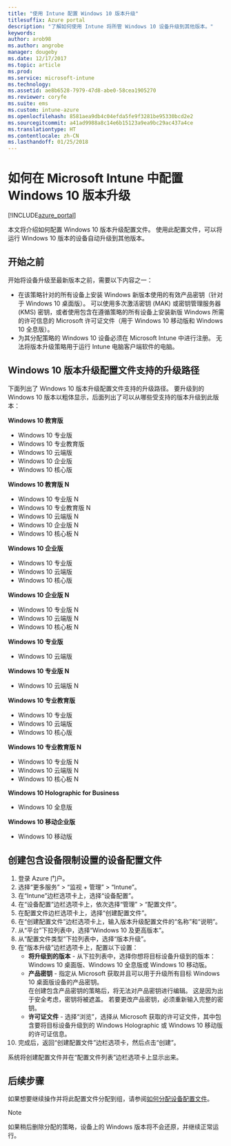 ```yaml
---
title: "使用 Intune 配置 Windows 10 版本升级"
titlesuffix: Azure portal
description: "了解如何使用 Intune 将所管 Windows 10 设备升级到其他版本。"
keywords: 
author: arob98
ms.author: angrobe
manager: dougeby
ms.date: 12/17/2017
ms.topic: article
ms.prod: 
ms.service: microsoft-intune
ms.technology: 
ms.assetid: ae8b6528-7979-47d8-abe0-58cea1905270
ms.reviewer: coryfe
ms.suite: ems
ms.custom: intune-azure
ms.openlocfilehash: 8581aea9db4c04efda5fe9f3281be95330bcd2e2
ms.sourcegitcommit: a41ad9988a8c14e6b15123a9ea9bc29ac437a4ce
ms.translationtype: HT
ms.contentlocale: zh-CN
ms.lasthandoff: 01/25/2018
---
```

# <a name="how-to-configure-windows-10-edition-upgrades-in-microsoft-intune"></a>如何在 Microsoft Intune 中配置 Windows 10 版本升级
[!INCLUDE[azure_portal](./includes/azure_portal.md)]

本文将介绍如何配置 Windows 10 版本升级配置文件。 使用此配置文件，可以将运行 Windows 10 版本的设备自动升级到其他版本。 

## <a name="before-you-start"></a>开始之前
开始将设备升级至最新版本之前，需要以下内容之一：

- 在该策略针对的所有设备上安装 Windows 新版本使用的有效产品密钥（针对于 Windows 10 桌面版）。 可以使用多次激活密钥 (MAK) 或密钥管理服务器 (KMS) 密钥，或者使用包含在遵循策略的所有设备上安装新版 Windows 所需的许可信息的 Microsoft 许可证文件（用于 Windows 10 移动版和 Windows 10 全息版）。
- 为其分配策略的 Windows 10 设备必须在 Microsoft Intune 中进行注册。 无法将版本升级策略用于运行 Intune 电脑客户端软件的电脑。

## <a name="supported-upgrade-paths-for-the-windows-10-edition-upgrade-profile"></a>Windows 10 版本升级配置文件支持的升级路径
下面列出了 Windows 10 版本升级配置文件支持的升级路径。 要升级到的 Windows 10 版本以粗体显示，后面列出了可以从哪些受支持的版本升级到此版本：

**Windows 10 教育版**
- Windows 10 专业版
- Windows 10 专业教育版
- Windows 10 云端版
- Windows 10 企业版
- Windows 10 核心版
    
**Windows 10 教育版 N**    
- Windows 10 专业版 N
- Windows 10 专业教育版 N
- Windows 10 云端版 N
- Windows 10 企业版 N
- Windows 10 核心板 N
    
**Windows 10 企业版**
- Windows 10 专业版
- Windows 10 云端版
- Windows 10 核心版
    
**Windows 10 企业版 N**
- Windows 10 专业版 N
- Windows 10 云端版 N
- Windows 10 核心板 N
    
**Windows 10 专业版**
- Windows 10 云端版
    
**Windows 10 专业版 N**
- Windows 10 云端版 N
    
**Windows 10 专业教育版**
- Windows 10 专业版
- Windows 10 云端版
- Windows 10 核心版
    
**Windows 10 专业教育版 N**
- Windows 10 专业版 N
- Windows 10 云端版 N
- Windows 10 核心板 N

**Windows 10 Holographic for Business**
- Windows 10 全息版

**Windows 10 移动企业版**
- Windows 10 移动版

<!--The following table provides information about the supported upgrade paths for Windows 10 editions in this policy:

![supported](./media/check_grn.png)  (X) = not supported    
![unsupported](./media/x_blk.png)    (green checkmark) = supported    

|Upgrade from edition\Upgrade to edition|Education|Education N|Pro Education|Pro Education N|Enterprise|Enterprise N|Professional|Professional N|Mobile Enterprise|Holographic for Business|
|--------|--------|--------|--------|--------|--------|--------|--------|--------|--------|--------|--------|
|Pro|![supported](./media/check_grn.png)|![unsupported](./media/x_blk.png)|![supported](./media/check_grn.png)|![unsupported](./media/x_blk.png)|![supported](./media/check_grn.png)|![unsupported](./media/x_blk.png)|![unsupported](./media/x_blk.png)|![unsupported](./media/x_blk.png)|![unsupported](./media/x_blk.png)|![unsupported](./media/x_blk.png)|
|Pro N|![unsupported](./media/x_blk.png)|![supported](./media/check_grn.png)|![unsupported](./media/x_blk.png)|![supported](./media/check_grn.png)|![unsupported](./media/x_blk.png)|![supported](./media/check_grn.png)|![unsupported](./media/x_blk.png)|![unsupported](./media/x_blk.png)|![unsupported](./media/x_blk.png)|![unsupported](./media/x_blk.png)|
|Pro Education|![supported](./media/check_grn.png)|![unsupported](./media/x_blk.png)|![unsupported](./media/x_blk.png)|![unsupported](./media/x_blk.png)|![unsupported](./media/x_blk.png)|![unsupported](./media/x_blk.png)|![unsupported](./media/x_blk.png)|![unsupported](./media/x_blk.png)|![unsupported](./media/x_blk.png)|![unsupported](./media/x_blk.png)|
|Pro Education N|![unsupported](./media/x_blk.png)|![supported](./media/check_grn.png)|![unsupported](./media/x_blk.png)|![unsupported](./media/x_blk.png)|![unsupported](./media/x_blk.png)|![unsupported](./media/x_blk.png)|![unsupported](./media/x_blk.png)|![unsupported](./media/x_blk.png)|![unsupported](./media/x_blk.png)|![unsupported](./media/x_blk.png)|
|Cloud|![supported](./media/check_grn.png)|![unsupported](./media/x_blk.png)|![supported](./media/check_grn.png)|![unsupported](./media/x_blk.png)|![supported](./media/check_grn.png)|![unsupported](./media/x_blk.png)|![supported](./media/check_grn.png)|![unsupported](./media/x_blk.png)|![unsupported](./media/x_blk.png)|![unsupported](./media/x_blk.png)|
|Cloud N|![unsupported](./media/x_blk.png)|![supported](./media/check_grn.png)|![unsupported](./media/x_blk.png)|![supported](./media/check_grn.png)|![unsupported](./media/x_blk.png)|![supported](./media/check_grn.png)|![unsupported](./media/x_blk.png)|![supported](./media/check_grn.png)|![unsupported](./media/x_blk.png)|![unsupported](./media/x_blk.png)|
|Enterprise|![supported](./media/check_grn.png)|![unsupported](./media/x_blk.png)|![unsupported](./media/x_blk.png)|![unsupported](./media/x_blk.png)|![unsupported](./media/x_blk.png)|![unsupported](./media/x_blk.png)|![unsupported](./media/x_blk.png)|![unsupported](./media/x_blk.png)|![unsupported](./media/x_blk.png)|![unsupported](./media/x_blk.png)|
|Enterprise N|![unsupported](./media/x_blk.png)|![supported](./media/check_grn.png)|![unsupported](./media/x_blk.png)|![unsupported](./media/x_blk.png)|![unsupported](./media/x_blk.png)|![unsupported](./media/x_blk.png)|![unsupported](./media/x_blk.png)|![unsupported](./media/x_blk.png)|![unsupported](./media/x_blk.png)|![unsupported](./media/x_blk.png)|
|Core|![supported](./media/check_grn.png)|![unsupported](./media/x_blk.png)|![supported](./media/check_grn.png)|![unsupported](./media/x_blk.png)|![unsupported](./media/x_blk.png)|![unsupported](./media/x_blk.png)   |![unsupported](./media/x_blk.png)|![unsupported](./media/x_blk.png)|![unsupported](./media/x_blk.png)|![unsupported](./media/x_blk.png)|
|Core N|![unsupported](./media/x_blk.png)|![supported](./media/check_grn.png)|![unsupported](./media/x_blk.png)|![supported](./media/check_grn.png)|![unsupported](./media/x_blk.png)|![unsupported](./media/x_blk.png)|![unsupported](./media/x_blk.png)|![unsupported](./media/x_blk.png)|![unsupported](./media/x_blk.png)|![unsupported](./media/x_blk.png)|
|Mobile|![unsupported](./media/x_blk.png)|![unsupported](./media/x_blk.png)|![unsupported](./media/x_blk.png)|![unsupported](./media/x_blk.png)|![unsupported](./media/x_blk.png)|![unsupported](./media/x_blk.png)|![unsupported](./media/x_blk.png)|![unsupported](./media/x_blk.png)|![supported](./media/check_grn.png)|![unsupported](./media/x_blk.png)|
|Holographic|![unsupported](./media/x_blk.png)|![unsupported](./media/x_blk.png)|![unsupported](./media/x_blk.png)|![unsupported](./media/x_blk.png)|![unsupported](./media/x_blk.png)|![unsupported](./media/x_blk.png)|![unsupported](./media/x_blk.png)|![unsupported](./media/x_blk.png)|![unsupported](./media/x_blk.png)|![supported](./media/check_grn.png) -->

## <a name="create-a-device-profile-containing-device-restriction-settings"></a>创建包含设备限制设置的设备配置文件
1. 登录 Azure 门户。
2. 选择“更多服务” > “监视 + 管理” > “Intune”。
3. 在“Intune”边栏选项卡上，选择“设备配置”。
2. 在“设备配置”边栏选项卡上，依次选择“管理” > “配置文件”。
3. 在配置文件边栏选项卡上，选择“创建配置文件”。
4. 在“创建配置文件”边栏选项卡上，输入版本升级配置文件的“名称”和“说明”。
5. 从“平台”下拉列表中，选择“Windows 10 及更高版本”。
6. 从“配置文件类型”下拉列表中，选择“版本升级”。
7. 在“版本升级”边栏选项卡上，配置以下设置：
    - **将升级到的版本** - 从下拉列表中，选择你想将目标设备升级到的版本：Windows 10 桌面版、Windows 10 全息版或 Windows 10 移动版。
    - **产品密钥** - 指定从 Microsoft 获取并且可以用于升级所有目标 Windows 10 桌面版设备的产品密钥。<br>在创建包含产品密钥的策略后，将无法对产品密钥进行编辑。 这是因为出于安全考虑，密钥将被遮盖。 若要更改产品密钥，必须重新输入完整的密钥。
    - **许可证文件** - 选择“浏览”，选择从 Microsoft 获取的许可证文件，其中包含要将目标设备升级到的 Windows Holographic 或 Windows 10 移动版的许可证信息。
8. 完成后，返回“创建配置文件”边栏选项卡，然后点击“创建”。

系统将创建配置文件并在“配置文件列表”边栏选项卡上显示出来。

## <a name="next-steps"></a>后续步骤

如果想要继续操作并将此配置文件分配到组，请参阅[如何分配设备配置文件](device-profile-assign.md)。

>[!NOTE]
>如果稍后删除分配的策略，设备上的 Windows 版本将不会还原，并继续正常运行。

